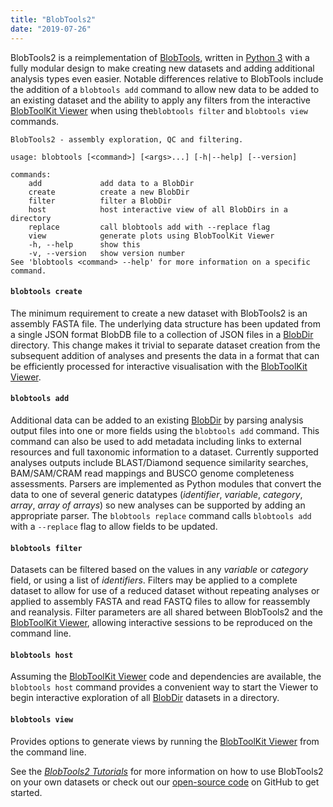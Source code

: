 ```yaml
---
title: "BlobTools2"
date: "2019-07-26"
---
```


BlobTools2 is a reimplementation of [BlobTools](https://github.com/DRL/blobtools), written in [Python 3](https://www.python.org) with a fully modular design to make creating new datasets and adding additional analysis types even easier. Notable differences relative to BlobTools include the addition of a `blobtools add` command to allow new data to be added to an existing dataset and the ability to apply any filters from the interactive [BlobToolKit Viewer](https://blobtoolkit.genomehubs.org/btk-viewer/) when using the`blobtools filter` and `blobtools view` commands.

```
BlobTools2 - assembly exploration, QC and filtering.

usage: blobtools [<command>] [<args>...] [-h|--help] [--version]

commands:
    add             add data to a BlobDir
    create          create a new BlobDir
    filter          filter a BlobDir
    host            host interactive view of all BlobDirs in a directory
    replace         call blobtools add with --replace flag
    view            generate plots using BlobToolKit Viewer
    -h, --help      show this
    -v, --version   show version number
See 'blobtools <command> --help' for more information on a specific command.
```

#### `blobtools create`

The minimum requirement to create a new dataset with BlobTools2 is an assembly FASTA file. The underlying data structure has been updated from a single JSON format BlobDB file to a collection of JSON files in a [BlobDir](https://blobtoolkit.genomehubs.org/specification/) directory. This change makes it trivial to separate dataset creation from the subsequent addition of analyses and presents the data in a format that can be efficiently processed for interactive visualisation with the [BlobToolKit Viewer](https://blobtoolkit.genomehubs.org/btk-viewer/).

#### `blobtools add`

Additional data can be added to an existing [BlobDir](https://blobtoolkit.genomehubs.org/specification/) by parsing analysis output files into one or more fields using the `blobtools add` command. This command can also be used to add metadata including links to external resources and full taxonomic information to a dataset. Currently supported analyses outputs include BLAST/Diamond sequence similarity searches, BAM/SAM/CRAM read mappings and BUSCO genome completeness assessments. Parsers are implemented as Python modules that convert the data to one of several generic datatypes (_identifier_, _variable_, _category_, _array_, _array of arrays_) so new analyses can be supported by adding an appropriate parser. The `blobtools replace` command calls `blobtools add` with a `--replace` flag to allow fields to be updated.

#### `blobtools filter`

Datasets can be filtered based on the values in any _variable_ or _category_ field, or using a list of _identifiers_. Filters may be applied to a complete dataset to allow for use of a reduced dataset without repeating analyses or applied to assembly FASTA and read FASTQ files to allow for reassembly and reanalysis. Filter parameters are all shared between BlobTools2 and the [BlobToolKit Viewer](https://blobtoolkit.genomehubs.org/btk-viewer/), allowing interactive sessions to be reproduced on the command line.

#### `blobtools host`

Assuming the [BlobToolKit Viewer](https://blobtoolkit.genomehubs.org/btk-viewer/) code and dependencies are available, the `blobtools host` command provides a convenient way to start the Viewer to begin interactive exploration of all [BlobDir](https://blobtoolkit.genomehubs.org/specification/) datasets in a directory.

#### `blobtools view`

Provides options to generate views by running the [BlobToolKit Viewer](https://blobtoolkit.genomehubs.org/btk-viewer/) from the command line.

See the _[BlobTools2 Tutorials](https://blobtoolkit.genomehubs.org/blobtools2/blobtools2-tutorials/)_ for more information on how to use BlobTools2 on your own datasets or check out our [open-source code](https://github.com/blobtoolkit/blobtools2) on GitHub to get started.
